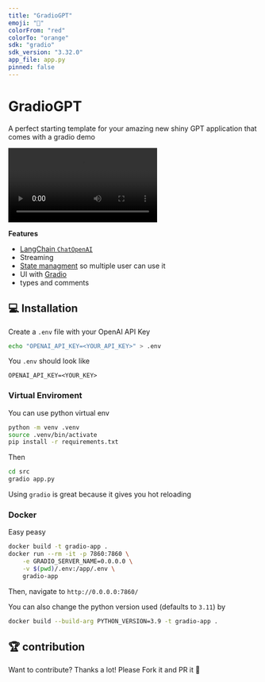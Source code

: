 ```yaml
---
title: "GradioGPT"
emoji: "🚀"
colorFrom: "red"
colorTo: "orange"
sdk: "gradio"
sdk_version: "3.32.0"
app_file: app.py
pinned: false
---
```


# GradioGPT
A perfect starting template for your amazing new shiny GPT application that comes with a gradio demo

![alt](docs/videos/gradioGPT.webm)

**Features**

- [LangChain `ChatOpenAI`](https://python.langchain.com/en/latest/modules/models/chat/integrations/openai.html)
- Streaming
- [State managment](https://gradio.app/state-in-blocks/) so multiple user can use it
- UI with [Gradio](https://gradio.app/)
- types and comments

## 💻 Installation

Create a `.env` file with your OpenAI API Key

```bash
echo "OPENAI_API_KEY=<YOUR_API_KEY>" > .env
```

You `.env` should look like

```
OPENAI_API_KEY=<YOUR_KEY>
```

### Virtual Enviroment

You can use python virtual env

```bash
python -m venv .venv
source .venv/bin/activate
pip install -r requirements.txt
``` 

Then

```bash
cd src
gradio app.py
```

Using `gradio` is great because it gives you hot reloading

### Docker 

Easy peasy

```bash
docker build -t gradio-app .
docker run --rm -it -p 7860:7860 \
    -e GRADIO_SERVER_NAME=0.0.0.0 \
    -v $(pwd)/.env:/app/.env \
    gradio-app
```

Then, navigate to `http://0.0.0.0:7860/`

You can also change the python version used (defaults to `3.11`) by

```bash
docker build --build-arg PYTHON_VERSION=3.9 -t gradio-app .
```

## 🏆 contribution

Want to contribute? Thanks a lot! Please Fork it and PR it 🙏